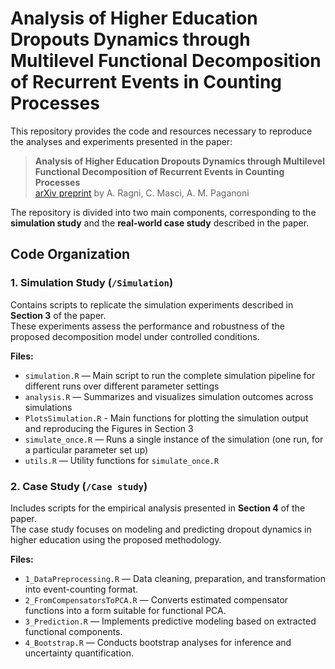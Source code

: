# Analysis of Higher Education Dropouts Dynamics through Multilevel Functional Decomposition of Recurrent Events in Counting Processes

This repository provides the code and resources necessary to reproduce the analyses and experiments presented in the paper:

> **Analysis of Higher Education Dropouts Dynamics through Multilevel Functional Decomposition of Recurrent Events in Counting Processes**  
> [arXiv preprint](https://arxiv.org/abs/2411.13370)
> by A. Ragni, C. Masci, A. M. Paganoni

The repository is divided into two main components, corresponding to the **simulation study** and the **real-world case study** described in the paper.

## Code Organization


### **1. Simulation Study (`/Simulation`)**

Contains scripts to replicate the simulation experiments described in **Section 3** of the paper.  
These experiments assess the performance and robustness of the proposed decomposition model under controlled conditions.

**Files:**
- `simulation.R` — Main script to run the complete simulation pipeline for different runs over different parameter settings
- `analysis.R` — Summarizes and visualizes simulation outcomes across simulations
- `PlotsSimulation.R` - Main functions for plotting the simulation output and reproducing the Figures in Section 3
- `simulate_once.R` — Runs a single instance of the simulation (one run, for a particular parameter set up) 
- `utils.R` — Utility functions for `simulate_once.R`

### **2. Case Study (`/Case study`)**

Includes scripts for the empirical analysis presented in **Section 4** of the paper.  
The case study focuses on modeling and predicting dropout dynamics in higher education using the proposed methodology.

**Files:**
- `1_DataPreprocessing.R` — Data cleaning, preparation, and transformation into event-counting format.  
- `2_FromCompensatorsToPCA.R` — Converts estimated compensator functions into a form suitable for functional PCA.  
- `3_Prediction.R` — Implements predictive modeling based on extracted functional components.  
- `4_Bootstrap.R` — Conducts bootstrap analyses for inference and uncertainty quantification.

